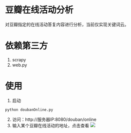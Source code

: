 # 豆瓣在线活动分析
 对豆瓣指定的在线活动答复内容进行分析，当前仅实现关键词云。
 
# 依赖第三方
1. scrapy
2. web.py

# 使用
1. 启动
```
python doubanOnline.py
```
2. 访问：http://服务器IP:8080/douban/online
3. 输入某个豆瓣在线活动的地址，点击查看
![](/master/show.PNG) 
